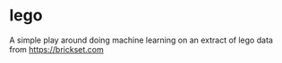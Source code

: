 # lego

A simple play around doing machine learning on an extract of lego data from https://brickset.com
